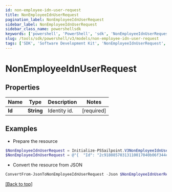 ```yaml
---
id: non-employee-idn-user-request
title: NonEmployeeIdnUserRequest
pagination_label: NonEmployeeIdnUserRequest
sidebar_label: NonEmployeeIdnUserRequest
sidebar_class_name: powershellsdk
keywords: ['powershell', 'PowerShell', 'sdk', 'NonEmployeeIdnUserRequest', 'NonEmployeeIdnUserRequest'] 
slug: /tools/sdk/powershell/v3/models/non-employee-idn-user-request
tags: ['SDK', 'Software Development Kit', 'NonEmployeeIdnUserRequest', 'NonEmployeeIdnUserRequest']
---
```



# NonEmployeeIdnUserRequest

## Properties

Name | Type | Description | Notes
------------ | ------------- | ------------- | -------------
**Id** | **String** | Identity id. | [required]

## Examples

- Prepare the resource
```powershell
$NonEmployeeIdnUserRequest = Initialize-PSSailpoint.V3NonEmployeeIdnUserRequest  -Id 2c91808570313110017040b06f344ec9
$NonEmployeeIdnUserRequest = @"{  "Id": "2c91808570313110017040b06f344ec9" }"@
```

- Convert the resource from JSON
```powershell
ConvertFrom-JsonToNonEmployeeIdnUserRequest -Json $NonEmployeeIdnUserRequest
```


[[Back to top]](#) 

